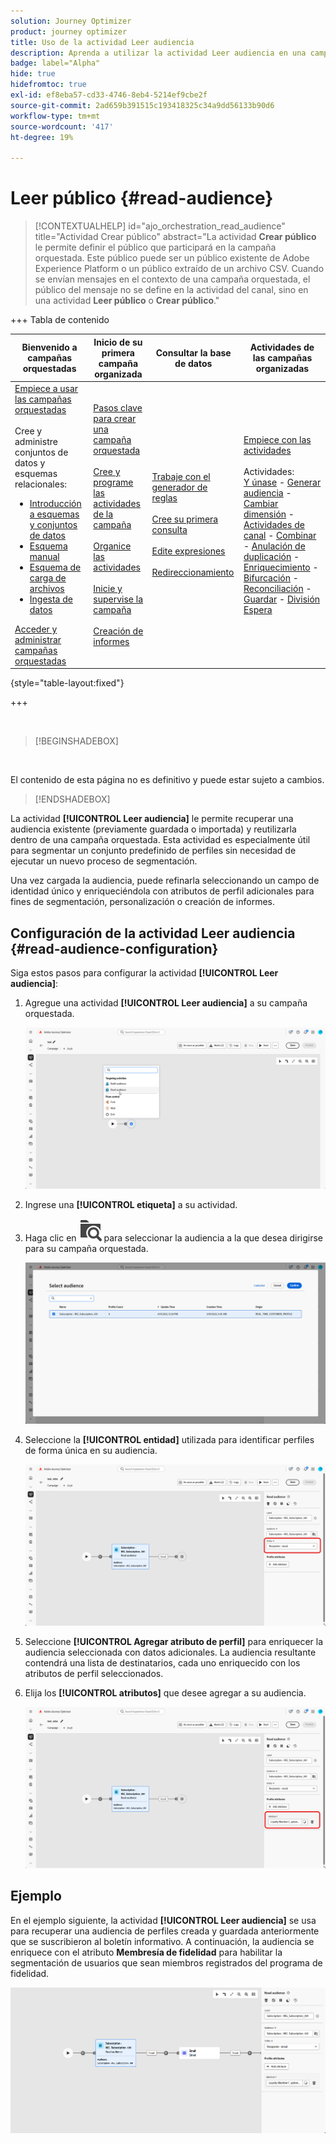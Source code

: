 ```yaml
---
solution: Journey Optimizer
product: journey optimizer
title: Uso de la actividad Leer audiencia
description: Aprenda a utilizar la actividad Leer audiencia en una campaña organizada
badge: label="Alpha"
hide: true
hidefromtoc: true
exl-id: ef8eba57-cd33-4746-8eb4-5214ef9cbe2f
source-git-commit: 2ad659b391515c193418325c34a9dd56133b90d6
workflow-type: tm+mt
source-wordcount: '417'
ht-degree: 19%

---
```


# Leer público {#read-audience}


>[!CONTEXTUALHELP]
>id="ajo_orchestration_read_audience"
>title="Actividad Crear público"
>abstract="La actividad **Crear público** le permite definir el público que participará en la campaña orquestada. Este público puede ser un público existente de Adobe Experience Platform o un público extraído de un archivo CSV. Cuando se envían mensajes en el contexto de una campaña orquestada, el público del mensaje no se define en la actividad del canal, sino en una actividad **Leer público** o **Crear público**."


+++ Tabla de contenido

| Bienvenido a campañas orquestadas | Inicio de su primera campaña organizada | Consultar la base de datos | Actividades de las campañas organizadas |
|---|---|---|---|
| [Empiece a usar las campañas orquestadas](../gs-orchestrated-campaigns.md)<br/><br/>Cree y administre conjuntos de datos y esquemas relacionales:</br> <ul><li>[Introducción a esquemas y conjuntos de datos](../gs-schemas.md)</li><li>[Esquema manual](../manual-schema.md)</li><li>[Esquema de carga de archivos](../file-upload-schema.md)</li><li>[Ingesta de datos](../ingest-data.md)</li></ul>[Acceder y administrar campañas orquestadas](../access-manage-orchestrated-campaigns.md) | [Pasos clave para crear una campaña orquestada](../gs-campaign-creation.md)<br/><br/>[Cree y programe las actividades de la campaña](../create-orchestrated-campaign.md)<br/><br/>[Organice las actividades](../orchestrate-activities.md)<br/><br/>[Inicie y supervise la campaña](../start-monitor-campaigns.md)<br/><br/>[Creación de informes](../reporting-campaigns.md) | [Trabaje con el generador de reglas](../orchestrated-rule-builder.md)<br/><br/>[Cree su primera consulta](../build-query.md)<br/><br/>[Edite expresiones](../edit-expressions.md)<br/><br/>[Redireccionamiento](../retarget.md) | [Empiece con las actividades](about-activities.md)<br/><br/>Actividades:<br/>[Y únase](and-join.md) - [Generar audiencia](build-audience.md) - [Cambiar dimensión](change-dimension.md) - [Actividades de canal](channels.md) - [Combinar](combine.md) - [Anulación de duplicación](deduplication.md) - [Enriquecimiento](enrichment.md) - [Bifurcación](fork.md) - [Reconciliación](reconciliation.md) - [Guardar](save-audience.md) - [División](split.md) [Espera](wait.md) |

{style="table-layout:fixed"}

+++

<br/>

>[!BEGINSHADEBOX]

</br>

El contenido de esta página no es definitivo y puede estar sujeto a cambios.

>[!ENDSHADEBOX]

La actividad **[!UICONTROL Leer audiencia]** le permite recuperar una audiencia existente (previamente guardada o importada) y reutilizarla dentro de una campaña orquestada. Esta actividad es especialmente útil para segmentar un conjunto predefinido de perfiles sin necesidad de ejecutar un nuevo proceso de segmentación.

Una vez cargada la audiencia, puede refinarla seleccionando un campo de identidad único y enriqueciéndola con atributos de perfil adicionales para fines de segmentación, personalización o creación de informes.

## Configuración de la actividad Leer audiencia {#read-audience-configuration}

Siga estos pasos para configurar la actividad **[!UICONTROL Leer audiencia]**:

1. Agregue una actividad **[!UICONTROL Leer audiencia]** a su campaña orquestada.

   ![](../assets/read-audience-1.png)

1. Ingrese una **[!UICONTROL etiqueta]** a su actividad.

1. Haga clic en ![icono de búsqueda de carpetas](../assets/do-not-localize/folder-search.svg) para seleccionar la audiencia a la que desea dirigirse para su campaña orquestada.

   ![](../assets/read-audience-2.png)

1. Seleccione la **[!UICONTROL entidad]** utilizada para identificar perfiles de forma única en su audiencia.

   ![](../assets/read-audience-3.png)

1. Seleccione **[!UICONTROL Agregar atributo de perfil]** para enriquecer la audiencia seleccionada con datos adicionales. La audiencia resultante contendrá una lista de destinatarios, cada uno enriquecido con los atributos de perfil seleccionados.

1. Elija los **[!UICONTROL atributos]** que desee agregar a su audiencia.

   ![](../assets/read-audience-4.png)

## Ejemplo

En el ejemplo siguiente, la actividad **[!UICONTROL Leer audiencia]** se usa para recuperar una audiencia de perfiles creada y guardada anteriormente que se suscribieron al boletín informativo. A continuación, la audiencia se enriquece con el atributo **Membresía de fidelidad** para habilitar la segmentación de usuarios que sean miembros registrados del programa de fidelidad.

![](../assets/read-audience-5.png)
